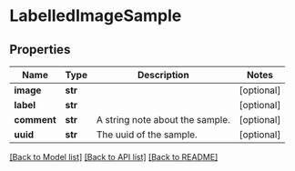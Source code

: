 # LabelledImageSample

## Properties
Name | Type | Description | Notes
------------ | ------------- | ------------- | -------------
**image** | **str** |  | [optional] 
**label** | **str** |  | [optional] 
**comment** | **str** | A string note about the sample. | [optional] 
**uuid** | **str** | The uuid of the sample. | [optional] 

[[Back to Model list]](../README.md#documentation-for-models) [[Back to API list]](../README.md#documentation-for-api-endpoints) [[Back to README]](../README.md)


